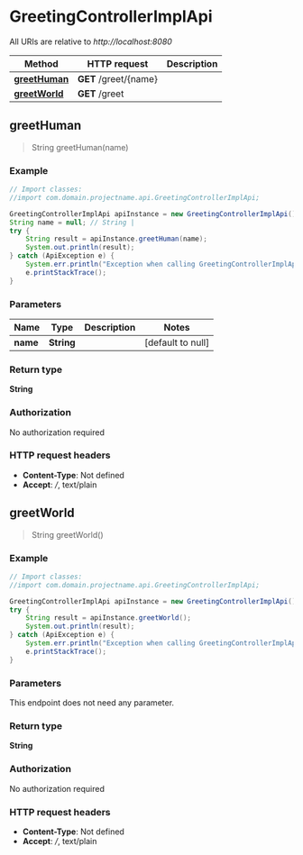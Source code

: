 # GreetingControllerImplApi

All URIs are relative to *http://localhost:8080*

Method | HTTP request | Description
------------- | ------------- | -------------
[**greetHuman**](GreetingControllerImplApi.md#greetHuman) | **GET** /greet/{name} | 
[**greetWorld**](GreetingControllerImplApi.md#greetWorld) | **GET** /greet | 



## greetHuman

> String greetHuman(name)



### Example

```java
// Import classes:
//import com.domain.projectname.api.GreetingControllerImplApi;

GreetingControllerImplApi apiInstance = new GreetingControllerImplApi();
String name = null; // String | 
try {
    String result = apiInstance.greetHuman(name);
    System.out.println(result);
} catch (ApiException e) {
    System.err.println("Exception when calling GreetingControllerImplApi#greetHuman");
    e.printStackTrace();
}
```

### Parameters


Name | Type | Description  | Notes
------------- | ------------- | ------------- | -------------
 **name** | **String**|  | [default to null]

### Return type

**String**

### Authorization

No authorization required

### HTTP request headers

- **Content-Type**: Not defined
- **Accept**: */*, text/plain


## greetWorld

> String greetWorld()



### Example

```java
// Import classes:
//import com.domain.projectname.api.GreetingControllerImplApi;

GreetingControllerImplApi apiInstance = new GreetingControllerImplApi();
try {
    String result = apiInstance.greetWorld();
    System.out.println(result);
} catch (ApiException e) {
    System.err.println("Exception when calling GreetingControllerImplApi#greetWorld");
    e.printStackTrace();
}
```

### Parameters

This endpoint does not need any parameter.

### Return type

**String**

### Authorization

No authorization required

### HTTP request headers

- **Content-Type**: Not defined
- **Accept**: */*, text/plain

